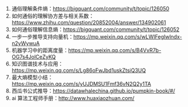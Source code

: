 1. 通俗理解条件熵：https://bigquant.com/community/t/topic/126050
2. 如何通俗的理解协方差与相关系数：https://www.zhihu.com/question/20852004/answer/134902061
3. 如何通俗理解信息熵：https://bigquant.com/community/t/topic/126052
4. 一步一步推导支持向量机：https://mp.weixin.qq.com/s/wLWIFegIwlndx-n2yWywuA
5. 机器学习中的距离度量：https://mp.weixin.qq.com/s/B4VvR7b-OG7s4JolCeZyKQ
6. 知识图谱技术与应用：https://mp.weixin.qq.com/s/Lg86oFwJbd1uskZtsiQ3UQ
7. 最大熵模型小结：https://mp.weixin.qq.com/s/yUJDMSU1Fmf36vN2Q2y1TA
8. 西瓜书公式推导：https://datawhalechina.github.io/pumpkin-book/#/
9. ai 算法工程师手册：http://www.huaxiaozhuan.com/